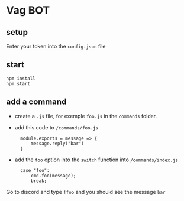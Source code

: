 # Vag BOT

## setup

Enter your token into the `config.json` file

## start
	
	npm install
	npm start
	
## add a command

- create a `.js` file, for exemple `foo.js` in the `commands` folder.

- add this code to `/commands/foo.js`
	
		module.exports = message => {
			message.reply("bar")
		}

- add the `foo` option into the `switch` function into `/commands/index.js`

		case "foo":
			cmd.foo(message);
			break;

Go to discord and type `!foo` and you should see the message `bar`
	
